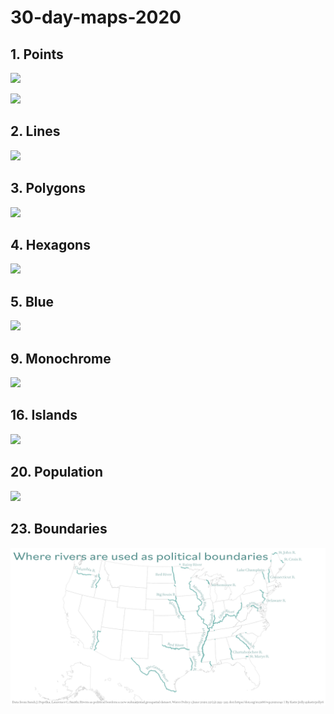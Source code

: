 # 30-day-maps-2020


## 1. Points

![](01-points/beacon_hill_art.jpg)

![](01-points/fremont_art.jpg)

## 2. Lines

![](02-lines/amtrak_elevation.jpg)

## 3. Polygons

![](03-polygons/seattle_adu.png)

## 4. Hexagons

![](04-hexagons/street_trees.png)

## 5. Blue

![](05-blue/san_juan_structures.png)

## 9. Monochrome

![](09-monochrome/dc_housing.png)

## 16. Islands

![](17-islands/chesapeake_islands_annotated.png)

## 20. Population

![](20-population/urbanization_virginia.png)

## 23. Boundaries

![](23-boundaries/river_boundaries.png)